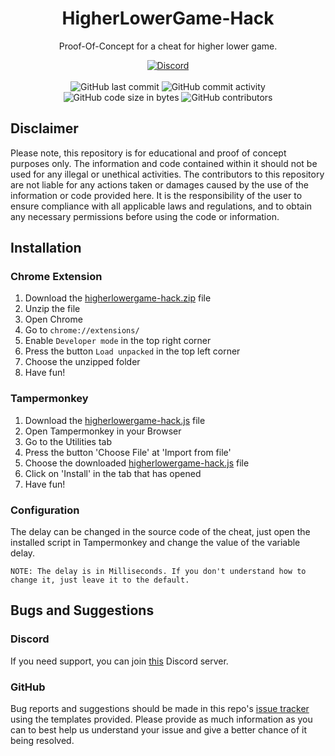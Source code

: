 <h1 align="center">HigherLowerGame-Hack</h1>

<p align="center">Proof-Of-Concept for a cheat for higher lower game.</p>

<div align="center">
    <a href="https://lyzev.github.io/discord/"><img src="https://img.shields.io/discord/610120595765723137?logo=discord" alt="Discord"/></a>
    <br><br>
    <img src="https://img.shields.io/github/last-commit/Lyzev/HigherLowerGameHack" alt="GitHub last commit"/>
    <img src="https://img.shields.io/github/commit-activity/w/Lyzev/HigherLowerGameHack" alt="GitHub commit activity"/>
    <br>
    <img src="https://img.shields.io/github/languages/code-size/Lyzev/HigherLowerGameHack" alt="GitHub code size in bytes"/>
    <img src="https://img.shields.io/github/contributors/Lyzev/HigherLowerGameHack" alt="GitHub contributors"/>
</div>

## Disclaimer
Please note, this repository is for educational and proof of concept purposes only. The information and code contained within it should not be used for any illegal or unethical activities. The contributors to this repository are not liable for any actions taken or damages caused by the use of the information or code provided here. It is the responsibility of the user to ensure compliance with all applicable laws and regulations, and to obtain any necessary permissions before using the code or information.

## Installation

### Chrome Extension
1. Download the [higherlowergame-hack.zip](https://github.com/Lyzev/higherlowergame-hack/releases/latest) file
2. Unzip the file
3. Open Chrome
4. Go to `chrome://extensions/`
5. Enable `Developer mode` in the top right corner
6. Press the button `Load unpacked` in the top left corner
7. Choose the unzipped folder
8. Have fun!

### Tampermonkey
1. Download the [higherlowergame-hack.js](https://github.com/Lyzev/higherlowergame-hack/releases/latest) file
2. Open Tampermonkey in your Browser
3. Go to the Utilities tab
4. Press the button 'Choose File' at 'Import from file'
5. Choose the downloaded [higherlowergame-hack.js](https://github.com/Lyzev/higherlowergame-hack/releases/latest) file
6. Click on 'Install' in the tab that has opened
7. Have fun!

### Configuration
The delay can be changed in the source code of the cheat, just open the installed script in Tampermonkey and change the value of the variable delay.

``NOTE: The delay is in Milliseconds. If you don't understand how to change it, just leave it to the default.``

## Bugs and Suggestions

### Discord
If you need support, you can join [this](https://lyzev.github.io/discord/) Discord server.

### GitHub
Bug reports and suggestions should be made in this repo's [issue tracker](https://github.com/Lyzev/higherlowergame-hack/issues) using the templates provided. Please provide as much information as you can to best help us understand your issue and give a better chance of it being resolved.
